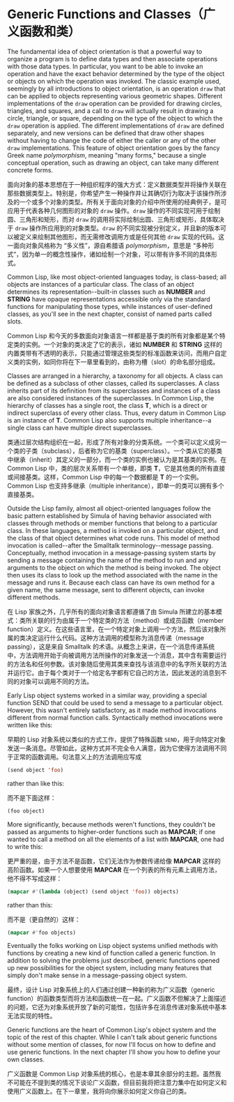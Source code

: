 # Generic Functions and Classes（广义函数和类）

The fundamental idea of object orientation is that a powerful way to
organize a program is to define data types and then associate
operations with those data types. In particular, you want to be able
to invoke an operation and have the exact behavior determined by the
type of the object or objects on which the operation was invoked. The
classic example used, seemingly by all introductions to object
orientation, is an operation `draw` that can be applied to objects
representing various geometric shapes. Different implementations of
the `draw` operation can be provided for drawing circles, triangles, and
squares, and a call to `draw` will actually result in drawing a circle,
triangle, or square, depending on the type of the object to which the
`draw` operation is applied. The different implementations of `draw` are
defined separately, and new versions can be defined that draw other
shapes without having to change the code of either the caller or any
of the other `draw` implementations. This feature of object orientation
goes by the fancy Greek name *polymorphism*, meaning "many forms,"
because a single conceptual operation, such as drawing an object, can
take many different concrete forms.

面向对象的基本思想在于一种组织程序的强大方式：定义数据类型并将操作关联在那些数据类型上。特别是，你希望产生一种操作并让其确切行为取决于该操作所涉及的一个或多个对象的类型。所有关于面向对象的介绍中所使用的经典例子，是可应用于代表各种几何图形的对象的
`draw` 操作。`draw` 操作的不同实现可用于绘制圆、三角形和矩形，而对 `draw`
的调用将实际绘制出圆、三角形或矩形，具体取决于 `draw` 操作所应用到的对象类型。`draw`
的不同实现被分别定义，并且新的版本可以被定义来绘制其他图形，而无需修改调用方或是任何其他
`draw` 实现的代码。这一面向对象风格称为
“多义性”，源自希腊语 *polymorphism*，意思是
“多种形式”，因为单一的概念性操作，诸如绘制一个对象，可以带有许多不同的具体形式。

Common Lisp, like most object-oriented languages today, is
class-based; all objects are instances of a particular class. The
class of an object determines its representation--built-in classes
such as **NUMBER** and **STRING** have opaque representations accessible only
via the standard functions for manipulating those types, while
instances of user-defined classes, as you'll see in the next chapter,
consist of named parts called slots.

Common Lisp
和今天的多数面向对象语言一样都是基于类的所有对象都是某个特定类的实例。一个对象的类决定了它的表示，诸如
**NUMBER** 和 **STRING**
这样的内置类带有不透明的表示，只能通过管理这些类型的标准函数来访问，而用户自定义类的实例，如同你将在下一章里看到的，由称为槽（slot）的命名部分组成。 

Classes are arranged in a hierarchy, a taxonomy for all objects. A
class can be defined as a subclass of other classes, called its
superclasses. A class inherits part of its definition from its
superclasses and instances of a class are also considered instances of
the superclasses. In Common Lisp, the hierarchy of classes has a
single root, the class **T**, which is a direct or indirect superclass of
every other class. Thus, every datum in Common Lisp is an instance of
**T**. Common Lisp also supports multiple inheritance--a single class can
have multiple direct superclasses.

类通过层次结构组织在一起，形成了所有对象的分类系统。一个类可以定义成另一个类的子类（subclass），后者称为它的基类（superclass）。一个类从它的基类中继承（inherit）其定义的一部分，而一个类的实例也被认为是其基类的实例。在
Common Lisp 中，类的层次关系带有一个单根，即类
**T**，它是其他类的所有直接或间接基类。这样，Common Lisp
中的每一个数据都是 **T** 的一个实例。Common Lisp
也支持多继承（multiple inheritance），即单一的类可以拥有多个直接基类。

Outside the Lisp family, almost all object-oriented languages follow
the basic pattern established by Simula of having behavior associated
with classes through methods or member functions that belong to a
particular class. In these languages, a method is invoked on a
particular object, and the class of that object determines what code
runs. This model of method invocation is called--after the Smalltalk
terminology--message passing. Conceptually, method invocation in a
message-passing system starts by sending a message containing the name
of the method to run and any arguments to the object on which the
method is being invoked. The object then uses its class to look up the
method associated with the name in the message and runs it. Because
each class can have its own method for a given name, the same message,
sent to different objects, can invoke different methods.

在 Lisp 家族之外，几乎所有的面向对象语言都遵循了由 Simula
所建立的基本模式：类所关联的行为由属于一个特定类的方法（method）或成员函数（member
function）定义。在这些语言里，在一个特定对象上调用一个方法，然后该对象所属的类决定运行什么代码。这种方法调用的模型称为消息传递（message
passing），这是来自 Smalltalk
的术语。从概念上来讲，在一个消息传递系统中，方法调用开始于向被调用方法所操作的对象发送一个消息，其中含有需要运行的方法名和任何参数。该对象随后使用其类来查找与该消息中的名字所关联的方法并运行它。由于每个类对于一个给定名字都有它自己的方法，因此发送的消息到不同的对象可以调用不同的方法。

Early Lisp object systems worked in a similar way, providing a special
function SEND that could be used to send a message to a particular
object. However, this wasn't entirely satisfactory, as it made method
invocations different from normal function calls. Syntactically method
invocations were written like this:

早期的 Lisp 对象系统以类似的方式工作，提供了特殊函数
`SEND`，用于向特定对象发送一条消息。尽管如此，这种方式并不完全令人满意，因为它使得方法调用不同于正常的函数调用。句法意义上的方法调用应写成

```lisp
(send object 'foo)
```

rather than like this:

而不是下面这样：

```lisp
(foo object)
```

More significantly, because methods weren't functions, they couldn't
be passed as arguments to higher-order functions such as **MAPCAR**; if
one wanted to call a method on all the elements of a list with **MAPCAR**,
one had to write this:

更严重的是，由于方法不是函数，它们无法作为参数传递给像 **MAPCAR**
这样的高阶函数。如果一个人想要使用 **MAPCAR**
在一个列表的所有元素上调用方法，他不得不写成这样：

```lisp
(mapcar #'(lambda (object) (send object 'foo)) objects)
```

rather than this:

而不是（更自然的）这样：

```lisp
(mapcar #'foo objects)
```

Eventually the folks working on Lisp object systems unified methods
with functions by creating a new kind of function called a generic
function. In addition to solving the problems just described, generic
functions opened up new possibilities for the object system, including
many features that simply don't make sense in a message-passing object
system.

最终，设计 Lisp 对象系统上的人们通过创建一种新的称为广义函数（generic
function）的函数类型而将方法和函数统一在一起。广义函数不但解决了上面描述的问题，它还为对象系统开放了新的可能性，包括许多在消息传递对象系统中基本无法实现的特性。

Generic functions are the heart of Common Lisp's object system and the
topic of the rest of this chapter. While I can't talk about generic
functions without some mention of classes, for now I'll focus on how
to define and use generic functions. In the next chapter I'll show you
how to define your own classes.

广义函数是 Common Lisp
对象系统的核心，也是本章其余部分的主题。虽然我不可能在不提到类的情况下谈论广义函数，但目前我将把注意力集中在如何定义和使用广义函数上。在下一章里，我将向你展示如何定义你自己的类。

